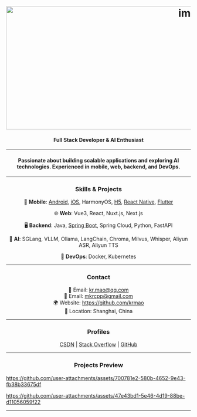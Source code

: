 <h1 align="center"><img width="1008" height="336" alt="image" src="https://github.com/user-attachments/assets/efde036c-7a5d-409c-9ac1-62a61a7f6915" /></h1>
<h4 align="center">Full Stack Developer & AI Enthusiast</h4>

---

<h4 align="center">Passionate about building scalable applications and exploring AI technologies. Experienced in mobile, web, backend, and DevOps.</h4>

---

<h3 align="center">Skills & Projects</h3>
<p align="center">📱 <strong>Mobile</strong>: <a href="https://github.com/krmao/template/tree/androidx/mobile/android">Android</a>, <a href="https://github.com/krmao/template/tree/androidx/mobile/IOS">iOS</a>, HarmonyOS, <a href="https://github.com/krmao/template/tree/androidx/mobile/hybird_vue">H5</a>, <a href="https://github.com/krmao/template/tree/androidx/mobile/react_native">React Native</a>, <a href="https://github.com/krmao/template/tree/androidx/mobile/flutter_module">Flutter</a></p>
<p align="center">🌐 <strong>Web</strong>: Vue3, React, Nuxt.js, Next.js</p>
<p align="center">🖥️ <strong>Backend</strong>: Java, <a href="https://github.com/krmao/template/tree/androidx/service/service-template">Spring Boot</a>, Spring Cloud, Python, FastAPI</p>
<p align="center">🤖 <strong>AI</strong>: SGLang, VLLM, Ollama, LangChain, Chroma, Milvus, Whisper, Aliyun ASR, Aliyun TTS</p>
<p align="center">🚀 <strong>DevOps</strong>: Docker, Kubernetes</p>

---

<h3 align="center">Contact</h3>
<p align="center">
📧 Email: <a href="mailto:kr.mao@qq.com">kr.mao@qq.com</a><br>
📧 Email: <a href="mailto:mkrcpp@gmail.com">mkrcpp@gmail.com</a><br>
🌍 Website: <a href="https://github.com/krmao">https://github.com/krmao</a><br>
📍 Location: Shanghai, China
</p>

---

<h3 align="center">Profiles</h3>
<p align="center">
<a href="https://blog.csdn.net/mkrcpp">CSDN</a> |
<a href="https://stackoverflow.com/users/4348530/michael-mao">Stack Overflow</a> |
<a href="https://github.com/krmao">GitHub</a>
</p>

---

<h3 align="center">Projects Preview</h3>
<p align="center">
    
https://github.com/user-attachments/assets/700781e2-580b-4652-9e43-fb38b33675df 

https://github.com/user-attachments/assets/47e43bd1-5e46-4d19-88be-d11056059f22

</p>


---
